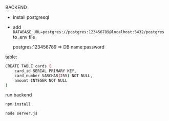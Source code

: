 BACKEND

- Install postgresql 

- add `DATABASE_URL=postgres://postgres:123456789@localhost:5432/postgres` to .env file

  postgres:123456789 => DB name:password


table: 
```bash
CREATE TABLE cards (
    card_id SERIAL PRIMARY KEY,
    card_number VARCHAR(255) NOT NULL,
    amount INTEGER NOT NULL
)
```

run backend

```bash
npm install
```

```bash
node server.js
```


    
